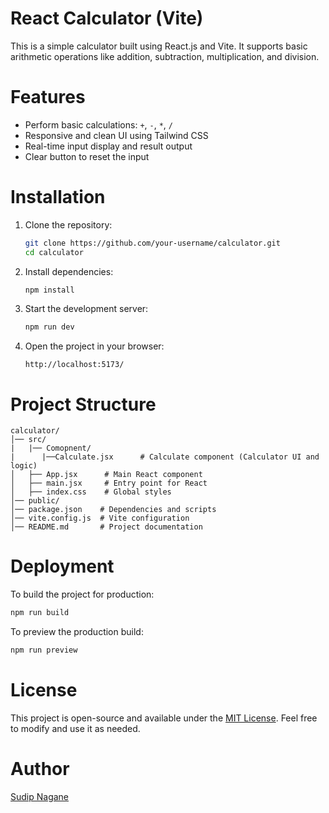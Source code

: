 # React Calculator (Vite)

This is a simple calculator built using React.js and Vite. It supports basic arithmetic operations like addition, subtraction, multiplication, and division.

# Features
- Perform basic calculations: `+`, `-`, `*`, `/`
- Responsive and clean UI using Tailwind CSS
- Real-time input display and result output
- Clear button to reset the input

# Installation

1. Clone the repository:
   ```sh
   git clone https://github.com/your-username/calculator.git
   cd calculator
   ```

2. Install dependencies:
   ```sh
   npm install
   ```

3. Start the development server:
   ```sh
   npm run dev
   ```

4. Open the project in your browser:
   ```
   http://localhost:5173/
   ```

# Project Structure
```
calculator/
│── src/
|   |── Comopnent/
|      |──Calculate.jsx      # Calculate component (Calculator UI and logic)
│   ├── App.jsx      # Main React component 
│   ├── main.jsx     # Entry point for React
│   ├── index.css    # Global styles
│── public/
│── package.json    # Dependencies and scripts
│── vite.config.js  # Vite configuration
│── README.md       # Project documentation
```

# Deployment
To build the project for production:
```sh
npm run build
```

To preview the production build:
```sh
npm run preview
```

# License
This project is open-source and available under the [MIT License](LICENSE). Feel free to modify and use it as needed.

# Author
[Sudip Nagane](https://github.com/sudip1415)

